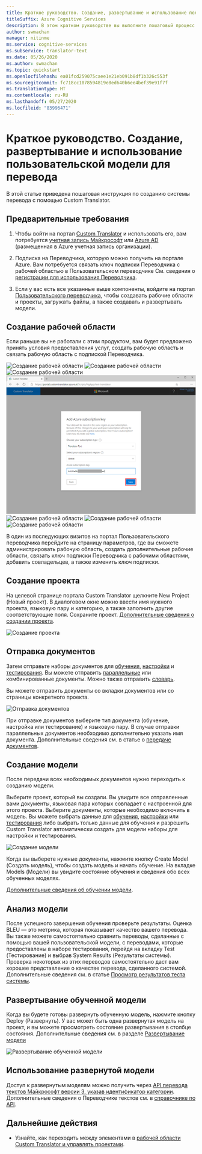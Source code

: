 ```yaml
---
title: Краткое руководство. Создание, развертывание и использование пользовательской модели в Custom Translator
titleSuffix: Azure Cognitive Services
description: В этом кратком руководстве вы выполните пошаговый процесс создания системы перевода с помощью Custom Translator.
author: swmachan
manager: nitinme
ms.service: cognitive-services
ms.subservice: translator-text
ms.date: 05/26/2020
ms.author: swmachan
ms.topic: quickstart
ms.openlocfilehash: ea01fcd259075caee1e21eb091b8df1b326c553f
ms.sourcegitcommit: fc718cc1078594819e8ed640b6ee4bef39e91f7f
ms.translationtype: HT
ms.contentlocale: ru-RU
ms.lasthandoff: 05/27/2020
ms.locfileid: "83996471"
---
```

# <a name="quickstart-build-deploy-and-use-a-custom-model-for-translation"></a>Краткое руководство. Создание, развертывание и использование пользовательской модели для перевода

В этой статье приведена пошаговая инструкция по созданию системы перевода с помощью Custom Translator.

## <a name="prerequisites"></a>Предварительные требования

1. Чтобы войти на портал [Custom Translator](https://portal.customtranslator.azure.ai) и использовать его, вам потребуется [учетная запись Майкрософт](https://signup.live.com) или [Azure AD](https://docs.microsoft.com/azure/active-directory/fundamentals/active-directory-whatis) (размещенная в Azure учетная запись организации).

2. Подписка на Переводчика, которую можно получить на портале Azure. Вам потребуется связать ключ подписки Переводчика с рабочей областью в Пользовательском переводчике См. сведения о [регистрации для использования Переводчика](https://docs.microsoft.com/azure/cognitive-services/translator/translator-text-how-to-signup).

3. Если у вас есть все указанные выше компоненты, войдите на портал [Пользовательского переводчика](https://portal.customtranslator.azure.ai), чтобы создавать рабочие области и проекты, загружать файлы, а также создавать и развертывать модели.

## <a name="create-a-workspace"></a>Создание рабочей области

Если раньше вы не работали с этим продуктом, вам будет предложено принять условия предоставления услуг, создать рабочую область и связать рабочую область с подпиской Переводчика.

![Создание рабочей области](media/quickstart/terms-of-service.png)
![Создание рабочей области](media/quickstart/create-workspace-1.png)
![Создание рабочей области](media/quickstart/create-workspace-2.png)
![Создание рабочей области](media/quickstart/create-workspace-3.png)
![Создание рабочей области](media/quickstart/create-workspace-4.png)
![Создание рабочей области](media/quickstart/create-workspace-5.png)
![Создание рабочей области](media/quickstart/create-workspace-6.png)

В один из последующих визитов на портал Пользовательского переводчика перейдите на страницу параметров, где вы сможете администрировать рабочую область, создать дополнительные рабочие области, связать ключ подписки Переводчика с рабочими областями, добавить совладельцев, а также изменить ключ подписки.

## <a name="create-a-project"></a>Создание проекта

На целевой странице портала Custom Translator щелкните New Project (Новый проект). В диалоговом окне можно ввести имя нужного проекта, языковую пару и категорию, а также заполнить другие соответствующие поля. Сохраните проект. [Дополнительные сведения о создании проекта](how-to-create-project.md).

![Создание проекта](media/quickstart/ct-how-to-create-project.png)


## <a name="upload-documents"></a>Отправка документов

Затем отправьте наборы документов для [обучения](training-and-model.md#training-document-type-for-custom-translator), [настройки](training-and-model.md#tuning-document-type-for-custom-translator) и [тестирования](training-and-model.md#testing-dataset-for-custom-translator). Вы можете отправить [параллельные](what-are-parallel-documents.md) или комбинированные документы. Можно также отправить [словарь](what-is-dictionary.md).

Вы можете отправить документы со вкладки документов или со страницы конкретного проекта.

![Отправка документов](media/quickstart/ct-how-to-upload.png)

При отправке документов выберите тип документа (обучение, настройка или тестирование) и языковую пару. В случае отправки параллельных документов необходимо дополнительно указать имя документа. Дополнительные сведения см. в статье о [передаче документов](how-to-upload-document.md).

## <a name="create-a-model"></a>Создание модели

После передачи всех необходимых документов нужно переходить к созданию модели.

Выберите проект, который вы создали. Вы увидите все отправленные вами документы, языковая пара которых совпадает с настроенной для этого проекта. Выберите документы, которые необходимо включить в модель. Вы можете выбрать данные для [обучения](training-and-model.md#training-document-type-for-custom-translator), [настройки](training-and-model.md#tuning-document-type-for-custom-translator) или [тестирования](training-and-model.md#testing-dataset-for-custom-translator) либо выбрать только данные для обучения и разрешить Custom Translator автоматически создать для модели наборы для настройки и тестирования.

![Создание модели](media/quickstart/ct-how-to-train.png)

Когда вы выберете нужные документы, нажмите кнопку Create Model (Создать модель), чтобы создать модель и начать обучение. На вкладке Models (Модели) вы увидите состояние обучения и сведения обо всех обученных моделях.

[Дополнительные сведения об обучении модели](how-to-train-model.md).

## <a name="analyze-your-model"></a>Анализ модели

После успешного завершения обучения проверьте результаты. Оценка BLEU — это метрика, которая показывает качество вашего перевода. Вы также можете самостоятельно сравнить переводы, сделанные с помощью вашей пользовательской модели, с переводами, которые предоставлены в наборе тестирования, перейдя на вкладку Test (Тестирование) и выбрав System Results (Результаты системы). Проверка некоторых из этих переводов самостоятельно даст вам хорошее представление о качестве перевода, сделанного системой. Дополнительные сведения см. в статье [Просмотр результатов теста системы](how-to-view-system-test-results.md).

## <a name="deploy-a-trained-model"></a>Развертывание обученной модели

Когда вы будете готовы развернуть обученную модель, нажмите кнопку Deploy (Развернуть). У вас может быть одна развернутая модель на проект, и вы можете просмотреть состояние развертывания в столбце состояния. Дополнительные сведения см. в разделе [Развертывание модели](how-to-view-system-test-results.md#deploy-a-model)

![Развертывание обученной модели](media/quickstart/ct-how-to-deploy.png)

## <a name="use-a-deployed-model"></a>Использование развернутой модели

Доступ к развернутым моделям можно получить через [API перевода текстов Майкрософт версии 3, указав идентификатор категории](https://docs.microsoft.com/azure/cognitive-services/translator/reference/v3-0-translate?tabs=curl). Дополнительные сведения о Переводчике текстов см. в [справочнике по API](https://docs.microsoft.com/azure/cognitive-services/translator/reference/v3-0-reference).

## <a name="next-steps"></a>Дальнейшие действия

- Узнайте, как переходить между элементами в [рабочей области Custom Translator и управлять проектами](workspace-and-project.md).
